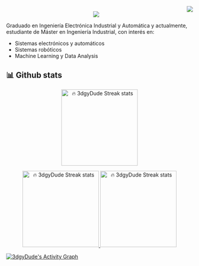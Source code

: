 <img align="right" src="https://hits.seeyoufarm.com/api/count/incr/badge.svg?url=https%3A%2F%2Fgithub.com%2F3dgyDude%2F3dgyDude&count_bg=%23CB5DB9&title_bg=%23A30C9D&icon=github.svg&icon_color=%23EAE7E7&title=Profile+views&edge_flat=true">

<!-- DenverCoder1 Typing SVG -->
<p align="center">
  <a href="https://github.com/DenverCoder1/readme-typing-svg">
    <img src="https://readme-typing-svg.herokuapp.com?font=Playfair+Display&color=%2301719F&size=40&vCenter=true&width=750&lines=Welcome+to+my+profile%2C+I'm+Jesus;An+Electronics+and+Automation+Ingeneer;Nice+to+meet+you!">
  </a>
</p>


Graduado en Ingeniería Electrónica Industrial y Automática y actualmente, estudiante de Máster en Ingeniería Industrial, con interés en:

- Sistemas electrónicos y automáticos
- Sistemas robóticos
- Machine Learning y Data Analysis

## 📊 Github stats

<!-- DenverCoder1 Github readme streak stats -->
<p align="center">
  <a href="https://github.com/DenverCoder1/github-readme-streak-stats">
    <img title="🔥 3dgyDude Streak stats" alt="🔥 3dgyDude Streak stats" src="https://github-readme-streak-stats.herokuapp.com?user=3dgyDude&theme=nightowl&hide_border=true&date_format=j%20M%5B%20Y%5D" height="206px">
  </a>
</p>

<p align="center">
  <a href="https://github.com/DenverCoder1/github-readme-streak-stats">
    <img title="🔥 3dgyDude Streak stats" alt="🔥 3dgyDude Streak stats" src="https://denvercoder1-github-readme-stats.vercel.app/api/?username=3dgyDude&show_icons=true&count_private=true&theme=react&hide_border=true&bg_color=011627&title_color=c792ea&icon_color=7fdbca" height="206px">
  </a>
  <a href="https://github.com/DenverCoder1/github-readme-streak-stats">
    <img title="🔥 3dgyDude Streak stats" alt="🔥 3dgyDude Streak stats" src="https://github-readme-stats.vercel.app/api/top-langs/?username=3dgyDude&langs_count=8&layout=compact&theme=react&hide_border=true&bg_color=011627&title_color=c792ea&icon_color=7fdbca" height="206px">
  </a>
</p>

<a href="https://github.com/ashutosh00710/github-readme-activity-graph"><img alt="3dgyDude's Activity Graph" src="https://denvercoder1-activity-graph.herokuapp.com/graph/?username=3dgyDude&bg_color=011627&color=c792ea&line=584c7d&point=7fdbca&hide_border=true" /></a>
